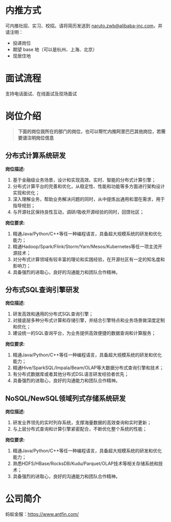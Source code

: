 # 内推方式

可内推社招、实习、校招。请将简历发送到 naruto.zwb@alibaba-inc.com，并请注明：
* 投递岗位
* 期望 base 地（可以是杭州、上海、北京）
* 现居住地

# 面试流程
支持电话面试、在线面试及现场面试

# 岗位介绍
> **下面的岗位我所在的部门的岗位，也可以帮忙内推阿里巴巴其他岗位，若需要请注明岗位信息**

## 分布式计算系统研发
**岗位描述:**
1. 基于金融级业务场景，设计和实现高效、实时、智能的分布式计算引擎；
2. 分布式计算平台的完善和优化，从稳定性、性能和功能等多方面进行架构设计实现和优化；
3. 深入理解业务，帮助业务解决问题的同时，从中提炼出通用和潜在需求，用于指导规划；
4. 与开源社区保持良性互动，调研/吸收开源经验的同时，回馈社区；

**岗位要求:**
1. 精通Java/Python/C++等任一种编程语言，具备超大规模系统的研发和优化能力；
2. 精通Hadoop/Spark/Flink/Storm/Yarn/Mesos/Kubernetes等任一项主流开源技术；
3. 对分布式计算领域有较丰富的理论和实践经验，在开源社区有一定的知名度和影响力；
4. 具备强烈的进取心，良好的沟通能力和团队合作精神。



## 分布式SQL查询引擎研发
**岗位描述:**

1. 研发高效和通用的分布式SQL查询引擎；
2. 对接底层多种分布式计算和存储引擎，并结合引擎特点和业务场景做深度定制和优化；
3. 建设统一的SQL查询平台，为业务提供高效便捷的数据查询和计算服务；

**岗位要求:**

1. 精通Java/Python/C++等任一种编程语言，具备超大规模系统的研发和优化能力；
2. 精通Hive/SparkSQL/Impala/Beam/OLAP等大数据分布式查询引擎和技术；
3. 有分布式数据库或者其他分布式DSL语言研发经验者优先；
4. 具备强烈的进取心，良好的沟通能力和团队合作精神。



## NoSQL/NewSQL领域列式存储系统研发
**岗位描述:**

1. 研发业界领先的实时列存系统，支撑海量数据的高效查询和实时更新；
2. 与上层分布式查询和计算引擎紧密配合，不断优化整个系统的性能；

**岗位要求:**

1. 精通Java/Python/C++等任一种编程语言，具备超大规模系统的研发和优化能力；
2. 熟悉HDFS/HBase/RocksDB/Kudu/Parquet/OLAP技术等相关存储系统和技术；
3. 具备强烈的进取心，良好的沟通能力和团队合作精神。

# 公司简介

蚂蚁金服：https://www.antfin.com/
